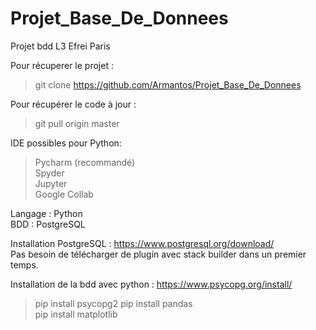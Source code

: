 # Projet_Base_De_Donnees
Projet bdd L3 Efrei Paris

Pour récuperer le projet :  
> git clone https://github.com/Armantos/Projet_Base_De_Donnees

Pour récupérer le code à jour :  
> git pull origin master  

IDE possibles pour Python:
>Pycharm (recommandé)  
>Spyder  
>Jupyter  
>Google Collab

Langage : Python  
BDD : PostgreSQL  

Installation PostgreSQL :
https://www.postgresql.org/download/  
Pas besoin de télécharger de plugin avec stack builder dans un premier temps.  

Installation de la bdd avec python : https://www.psycopg.org/install/  
> pip install psycopg2
> pip install pandas  
> pip install matplotlib  
